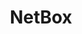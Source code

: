 ---
codehost: https://github.com/netbox-community/netbox
logohandle: netboxdev
sort: netbox
title: NetBox
website: https://netbox.dev/
---